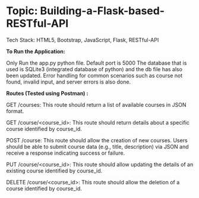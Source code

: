 # Topic: Building-a-Flask-based-RESTful-API

Tech Stack:  HTML5, Bootstrap, JavaScript, Flask, RESTful-API

**To Run the Application:**

Only Run the app.py python file.
Default port is 5000
The database that is used is SQLite3 (integrated database of python) and the db file has also been updated.
Error handling for common scenarios such as course not found, invalid input, and server errors is also done.

**Routes (Tested using Postman) :**

GET /courses: This route should return a list of available courses in JSON format.

GET /course/<course_id>: This route should return details about a specific course identified by course_id. 

POST /course: This route should allow the creation of new courses. Users should be able to submit course data (e.g., title, description) via JSON and receive a response indicating success or failure. 

PUT /course/<course_id>: This route should allow updating the details of an existing course identified by course_id. 

DELETE /course/<course_id>: This route should allow the deletion of a course identified by course_id.
